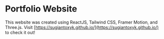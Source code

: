 # Portfolio Website

This website was created using ReactJS, Tailwind CSS, Framer Motion, and Three.js.
Visit [https://sugiantoxyk.github.io/](https://sugiantoxyk.github.io/) to check it out!
